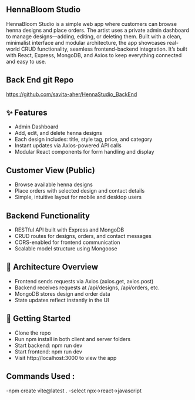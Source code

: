 ## HennaBloom Studio 
HennaBloom Studio is a simple web app where customers can browse henna designs and place orders. 
The artist uses a private admin dashboard to manage designs—adding, editing, or deleting them. 
Built with a clean, minimalist interface and modular architecture, the app showcases real-world CRUD 
functionality, seamless frontend-backend integration. 
It’s built with React, Express, MongoDB, and Axios to keep everything connected and easy to use.

## Back End git Repo
 https://github.com/savita-aher/HennaStudio_BackEnd

## ✨ Features
- Admin Dashboard 
- Add, edit, and delete henna designs
- Each design includes: title, style tag, price, and category
- Instant updates via Axios-powered API calls
- Modular React components for form handling and display

## Customer View (Public)
- Browse available henna designs
- Place orders with selected design and contact details
- Simple, intuitive layout for mobile and desktop users

## Backend Functionality
- RESTful API built with Express and MongoDB
- CRUD routes for designs, orders, and contact messages
- CORS-enabled for frontend communication
- Scalable model structure using Mongoose

## 🔗 Architecture Overview
- Frontend sends requests via Axios (axios.get, axios.post)
- Backend receives requests at /api/designs, /api/orders, etc.
- MongoDB stores design and order data
- State updates reflect instantly in the UI

## 🚀 Getting Started
- Clone the repo
- Run npm install in both client and server folders
- Start backend: npm run dev
- Start frontend: npm run dev
- Visit http://localhost:3000 to view the app


## Commands Used :
-npm create vite@latest .
-select npx->react->javascript 
